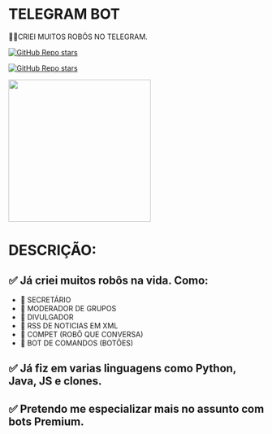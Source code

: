 # TELEGRAM BOT
👨‍⚖️CRIEI MUITOS ROBÔS NO TELEGRAM.

[![GitHub Repo stars](https://img.shields.io/badge/ACESSAR%20O%20REPOSITORIO-GITHUB-03A9F4?logo=github)](https://github.com/VILHALVA/TELEGRAM-BOT)

[![GitHub Repo stars](https://img.shields.io/badge/FAZER%20O%20CURSO-CANAL-03A9F4?logo=telegram)](https://t.me/BOTCRIADO)

<img src="https://umbo.net.br/wp-content/uploads/2020/01/original-bc9005f2201cfb175f85da1edd075222.jpg" align="center" width="280"> <br>

# DESCRIÇÃO:

## ✅ Já criei muitos robôs na vida. Como:
* 🔹 SECRETÁRIO
* 🔹 MODERADOR DE GRUPOS
* 🔹 DIVULGADOR
* 🔹 RSS DE NOTICIAS EM XML
* 🔹 COMPET (ROBÔ QUE CONVERSA)
* 🔹 BOT DE COMANDOS (BOTÕES)
## ✅ Já fiz em varias linguagens como Python, Java, JS e clones.
## ✅ Pretendo me especializar mais no assunto com bots Premium.


